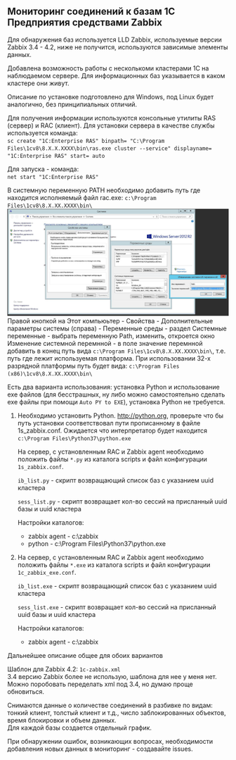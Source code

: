## Мониторинг соединений к базам 1С Предприятия средствами Zabbix

Для обнаружения баз используется LLD Zabbix, используемые версии Zabbix 3.4 - 4.2, ниже не получится, используются зависимые элементы данных.

Добавлена возможность работы с несколькоми кластерами 1С на наблюдаемом сервере. Для информационных баз указывается в каком кластере они живут.

Описание по установке подготовлено для Windows, под Linux будет аналогично, без принципиальных отличий.

Для получения информации используются консольные утилиты RAS (сервер) и RAC (клиент).
Для установки сервера в качестве службы используется команда:  
`sc create "1C:Enterprise RAS" binpath= "C:\Program Files\1cv8\8.Х.Х.ХХХХ\bin\ras.exe cluster --service" displayname= "1C:Enterprise RAS" start= auto` 

Для запуска - команда:  
`net start "1C:Enterprise RAS"`

В системную переменную PATH необходимо добавить путь где находится исполняемый файл rac.exe: `c:\Program Files\1cv8\8.X.XX.XXXX\bin\`  
![set path](/set_path.JPG?raw=true)
Правой кнопкой на Этот компьюьтер - Свойства - Дополнительные параметры системы (справа) - Переменные среды - раздел Системные переменные - выбрать переменную Path, изменить, откроется окно Изменение системной перемнной - в поле значение перемнной добавить в конец путь вида `c:\Program Files\1cv8\8.X.XX.XXXX\bin\`, т.е. путь где лежит используемая платформа.
При использовании 32-х разрядной платформы путь будет вида: `c:\Program Files (x86)\1cv8\8.X.XX.XXXX\bin\`

Есть два варианта использования: установка Python и использование exe файлов (для бесстрашных, ну либо можно самостоятельно сделать exe файлы при помощи `Auto PY to EXE`), установка Python не требуется.

1. Необходимо установить Python. http://python.org, проверьте что бы путь установки соответствовал пути прописанному в файле 1s_zabbix.conf. Ожидается что интерпретатор будет находится `c:\Program Files\Python37\python.exe` 

    На сервер, с установленным RAC и Zabbix agent необходимо положить файлы `*.py` из каталога scripts и файл конфигурации `1s_zabbix.conf`.

    `ib_list.py` - скрипт возвращающий список баз с указанием uuid кластера 
    
    `sess_list.py` - скрипт возвращает кол-во сессий на присланный uuid базы и uuid кластера

    Настройки каталогов:
    - zabbix agent - c:\zabbix
    - python - c:\Program Files\Python37\python.exe
    
2. На сервер, с установленным RAC и Zabbix agent необходимо положить файлы `*.exe` из каталога scripts и файл конфигурации `1с_zabbix_exe.conf`.

    `ib_list.exe` - скрипт возвращающий список баз с указанием uuid кластера 
    
    `sess_list.exe` - скрипт возвращает кол-во сессий на присланный uuid базы и uuid кластера

    Настройки каталогов:
    - zabbix agent - c:\zabbix
    
Дальнейшее описание общее для обоих вариантов

Шаблон для Zabbix 4.2: `1c-zabbix.xml`  
3.4 версию Zabbix более не использую, шаблона для нее у меня нет. Можно поробовать переделать xml под 3.4, но думаю проще обновиться.

Снимаются данные о количестве соединений в разбивке по видам: тонкий клиент, толстый клиент и т.д., число заблокированных объектов, время блокировки и объем данных.  
Для каждой базы создается отдельный график.

При обнаружении ошибок, возникающих вопросах, необходимости добавления новых данных в мониторинг - создавайте issues.

